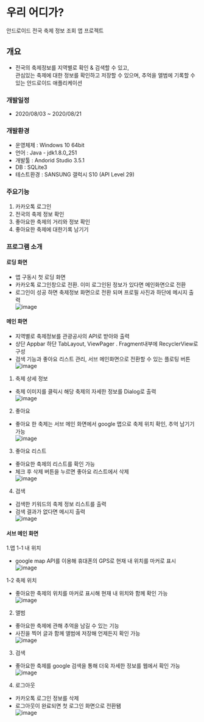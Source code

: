 # 우리 어디가?
안드로이드 전국 축제 정보 조회 앱 프로젝트

## 개요
- 전국의 축제정보를 지역별로 확인 & 검색할 수 있고,  
관심있는 축제에 대한 정보를 확인하고 저장할 수 있으며, 추억을 앨범에 기록할 수 있는 안드로이드 애플리케이션

### 개발일정
- 2020/08/03 ~ 2020/08/21

### 개발환경
- 운영체제 : Windows 10 64bit
- 언어 : Java - jdk1.8.0_251
- 개발툴 : Andorid Studio 3.5.1
- DB : SQLite3
- 테스트환경 : SANSUNG 갤럭시 S10 (API Level 29)

### 주요기능
1. 카카오톡 로그인
2. 전국의 축제 정보 확인
3. 좋아요한 축제의 거리와 정보 확인
4. 좋아요한 축제에 대한기록 남기기

### 프로그램 소개

#### 로딩 화면
  - 앱 구동시 첫 로딩 화면
  - 카카오톡 로그인창으로 전환. 이미 로그인된 정보가 있다면 메인화면으로 전환
  - 로그인이 성공 하면 축제정보 화면으로 전환 되며 프로필 사진과 하단에 메시지 출력  
  ![image](https://user-images.githubusercontent.com/63944004/94952346-cc52c180-0520-11eb-895e-0db202c0121f.png)  

#### 메인 화면
- 지역별로 축제정보를 관광공사의 API로 받아와 출력
- 상단 Appbar 하단 TabLayout, ViewPager . Fragment내부에 RecyclerView로 구성
- 검색 기능과 좋아요 리스트 관리, 서브 메인화면으로 전환할 수 있는 플로팅 버튼  
![image](https://user-images.githubusercontent.com/63944004/94952357-d07edf00-0520-11eb-9a79-fe6ef122c29f.png)  

1. 축제 상세 정보
- 축제 이미지를 클릭시 해당 축제의 자세한 정보를 Dialog로 출력  
![image](https://user-images.githubusercontent.com/63944004/94952373-d7a5ed00-0520-11eb-8760-ec0986b1ed92.png)  


2. 좋아요
- 좋아요 한 축제는 서브 메인 화면에서 google 맵으로 축제 위치 확인, 추억 남기기 가능  
![image](https://user-images.githubusercontent.com/63944004/94952377-da084700-0520-11eb-9fb7-dedd298adddc.png)  


3. 좋아요 리스트
- 좋아요한 축제의 리스트를 확인 가능
- 체크 후 삭제 버튼을 누르면 좋아요 리스트에서 삭제  
![image](https://user-images.githubusercontent.com/63944004/94952386-de346480-0520-11eb-82d0-62fe2a06683d.png)  


4. 검색
- 검색한 키워드의 축제 정보 리스트를 출력
- 검색 결과가 없다면 메시지 출력  
![image](https://user-images.githubusercontent.com/63944004/94952399-e2f91880-0520-11eb-9a54-c18d884cbdd1.png)  


#### 서브 메인 화면 
1.맵 
1-1 내 위치
- google map API를 이용해 휴대폰의 GPS로 현재 내 위치를 마커로 표시  
![image](https://user-images.githubusercontent.com/63944004/94952404-e68c9f80-0520-11eb-9387-78b59c9db336.png)  

1-2 축제 위치
- 좋아요한 축제의 위치를 마커로 표시해 현재 내 위치와 함께 확인 가능  
![image](https://user-images.githubusercontent.com/63944004/94952414-e9879000-0520-11eb-8fdd-16cb03949eef.png)  


2. 앨범
- 좋아요한 축제에 관해 추억을 남길 수 있는 기능
- 사진을 찍어 글과 함께 앨범에 저장해 언제든지 확인 가능  
![image](https://user-images.githubusercontent.com/63944004/94952420-edb3ad80-0520-11eb-9438-0d096d3e405d.png)  


3. 검색
- 좋아요한 축제를 google 검색을 통해 더욱 자세한 정보를 웹에서 확인 가능  
![image](https://user-images.githubusercontent.com/63944004/94952434-f1dfcb00-0520-11eb-86e0-15a574f113b7.png)



4. 로그아웃
- 카카오톡 로그인 정보를 삭제
- 로그아웃이 완료되면 첫 로그인 화면으로 전환됌  
![image](https://user-images.githubusercontent.com/63944004/94952441-f5735200-0520-11eb-9121-33eef173e405.png)
  
